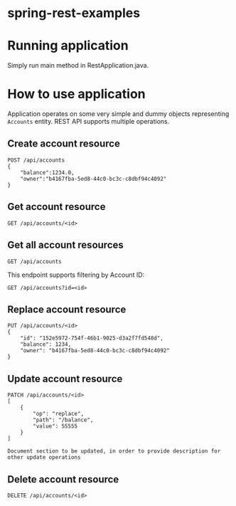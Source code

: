 # spring-rest-examples

# Running application
Simply run main method in RestApplication.java.

# How to use application

Application operates on some very simple and dummy objects representing `Accounts` entity.
REST API supports multiple operations.

## Create account resource
````
POST /api/accounts
{
	"balance":1234.0,
	"owner":"b4167fba-5ed8-44c0-bc3c-c8dbf94c4092"
}
````

## Get account resource
````
GET /api/accounts/<id>
````

## Get all account resources
````
GET /api/accounts
````
This endpoint supports filtering by Account ID:
````
GET /api/accounts?id=<id>
````

## Replace account resource
````
PUT /api/accounts/<id>
{
    "id": "152e5972-754f-46b1-9025-d3a2f7fd548d",
    "balance": 1234,
    "owner": "b4167fba-5ed8-44c0-bc3c-c8dbf94c4092"
}
````

## Update account resource
````
PATCH /api/accounts/<id>
[
	{
    	"op": "replace",
	    "path": "/balance",
    	"value": 55555
	}
]
````
``
Document section to be updated, in order to provide description for other update operations
``

## Delete account resource
````
DELETE /api/accounts/<id>
````